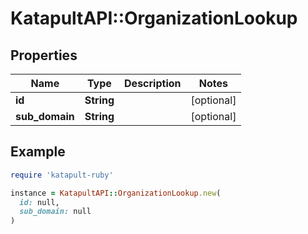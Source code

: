 # KatapultAPI::OrganizationLookup

## Properties

| Name | Type | Description | Notes |
| ---- | ---- | ----------- | ----- |
| **id** | **String** |  | [optional] |
| **sub_domain** | **String** |  | [optional] |

## Example

```ruby
require 'katapult-ruby'

instance = KatapultAPI::OrganizationLookup.new(
  id: null,
  sub_domain: null
)
```

